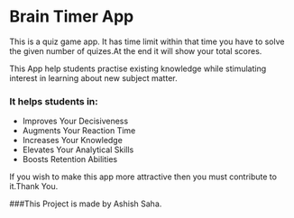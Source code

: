 
# Brain Timer App

This is a quiz game app. It has time limit within that time you have to solve the given number of quizes.At the end it will show your total scores.<br>

This App help students practise existing knowledge while stimulating interest in learning about new subject matter.<br>

### It helps students in:

- Improves Your Decisiveness 
- Augments Your Reaction Time
- Increases Your Knowledge
- Elevates Your Analytical Skills
- Boosts Retention Abilities

If you wish to make this app more attractive then you must contribute to it.Thank You.<br>

###This Project is made by Ashish Saha.

